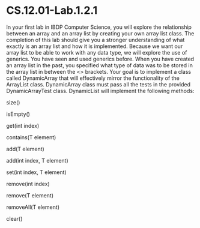 # CS.12.01-Lab.1.2.1

In your first lab in IBDP Computer Science, you will explore the relationship between an array and an array list by creating your own array list class. The completion of this lab should give you a stronger understanding of what exactly is an array list and how it is implemented. Because we want our array list to be able to work with any data type, we will explore the use of generics. You have seen and used generics before. When you have created an array list in the past, you specified what type of data was to be stored in the array list in between the <> brackets. Your goal is to implement a class called DynamicArray that will effectively mirror the functionality of the ArrayList class. DynamicArray class must pass all the tests in the provided DynamicArrayTest class. DynamicList will implement the following methods:

size()

isEmpty()

get(int index)

contains(T element)

add(T element)

add(int index, T element)

set(int index, T element)

remove(int index)

remove(T element)

removeAll(T element)

clear()
